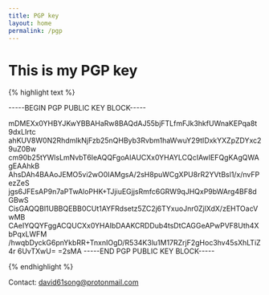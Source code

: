```yaml
---
title: PGP key
layout: home
permalink: /pgp
---
```


# This is my PGP key


{% highlight text %}

-----BEGIN PGP PUBLIC KEY BLOCK-----

mDMEXx0YHBYJKwYBBAHaRw8BAQdAJ55bjFTLfmFJk3hkfUWnaKEPqa8t9dxLIrtc
ahKUV8W0N2RhdmlkNjFzb25nQHByb3Rvbm1haWwuY29tIDxkYXZpZDYxc29uZ0Bw
cm90b25tYWlsLmNvbT6IeAQQFgoAIAUCXx0YHAYLCQcIAwIEFQgKAgQWAgEAAhkB
AhsDAh4BAAoJEMO5vi2wO0IAMgsA/2sH8puWCgXPU8rR2YVtBsl1/x/nvFPezZeS
jgs6JFEsAP9n7aPTwAloPHK+TJjiuEGjjsRmfc6GRW9qJHQxP9bWArg4BF8dGBwS
CisGAQQBl1UBBQEBB0CUt1AYFRdsetz5ZC2j6TYxuoJnr0ZjlXdX/zEHTOacVwMB
CAeIYQQYFggACQUCXx0YHAIbDAAKCRDDub4tsDtCAGGeAPwPVF8Uth4XbPqxLWFM
/hwqbDyckG6pnYkbRR+TnxnIOgD/R534K3lu1M17RZrjF2gHoc3hv45sXhLTiZ4r
6UvTXwU=
=2sMA
-----END PGP PUBLIC KEY BLOCK-----

{% endhighlight %}

Contact: david61song@protonmail.com
